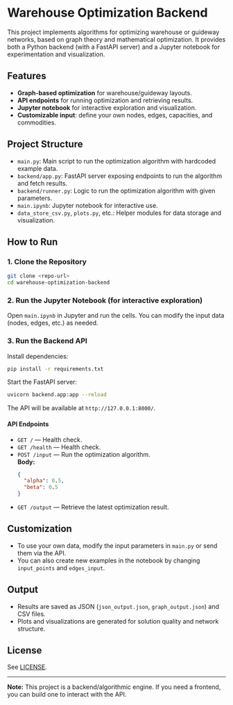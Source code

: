 # Warehouse Optimization Backend

This project implements algorithms for optimizing warehouse or guideway networks, based on graph theory and mathematical optimization. It provides both a Python backend (with a FastAPI server) and a Jupyter notebook for experimentation and visualization.

## Features

- **Graph-based optimization** for warehouse/guideway layouts.
- **API endpoints** for running optimization and retrieving results.
- **Jupyter notebook** for interactive exploration and visualization.
- **Customizable input**: define your own nodes, edges, capacities, and commodities.

## Project Structure

- `main.py`: Main script to run the optimization algorithm with hardcoded example data.
- `backend/app.py`: FastAPI server exposing endpoints to run the algorithm and fetch results.
- `backend/runner.py`: Logic to run the optimization algorithm with given parameters.
- `main.ipynb`: Jupyter notebook for interactive use.
- `data_store_csv.py`, `plots.py`, etc.: Helper modules for data storage and visualization.

## How to Run

### 1. Clone the Repository

```bash
git clone <repo-url>
cd warehouse-optimization-backend
```

### 2. Run the Jupyter Notebook (for interactive exploration)

Open `main.ipynb` in Jupyter and run the cells. You can modify the input data (nodes, edges, etc.) as needed.

### 3. Run the Backend API

Install dependencies:

```bash
pip install -r requirements.txt
```

Start the FastAPI server:

```bash
uvicorn backend.app:app --reload
```

The API will be available at `http://127.0.0.1:8000/`.

#### API Endpoints

- `GET /` — Health check.
- `GET /health` — Health check.
- `POST /input` — Run the optimization algorithm.  
  **Body:**  
  ```json
  {
    "alpha": 0.5,
    "beta": 0.5
  }
  ```
- `GET /output` — Retrieve the latest optimization result.

## Customization

- To use your own data, modify the input parameters in `main.py` or send them via the API.
- You can also create new examples in the notebook by changing `input_points` and `edges_input`.

## Output

- Results are saved as JSON (`json_output.json`, `graph_output.json`) and CSV files.
- Plots and visualizations are generated for solution quality and network structure.

## License

See [LICENSE](LICENSE).

---

**Note:** This project is a backend/algorithmic engine. If you need a frontend, you can build one to interact with the API.
